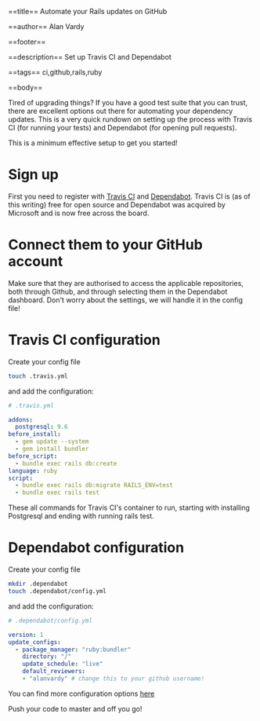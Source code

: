 ==title==
Automate your Rails updates on GitHub

==author==
Alan Vardy

==footer==

==description==
Set up Travis CI and Dependabot

==tags==
ci,github,rails,ruby

==body==

Tired of upgrading things? If you have a good test suite that you can trust, there are excellent options out there for automating your dependency updates. This is a very quick rundown on setting up the process with Travis CI (for running your tests) and Dependabot (for opening pull requests).

This is a minimum effective setup to get you started!

# Sign up

First you need to register with [Travis CI](https://travis-ci.org/) and [Dependabot](https://dependabot.com/). Travis CI is (as of this writing) free for open source and Dependabot was acquired by Microsoft and is now free across the board.

# Connect them to your GitHub account

Make sure that they are authorised to access the applicable repositories, both through Github, and through selecting them in the Dependabot dashboard. Don't worry about the settings, we will handle it in the config file!

# Travis CI configuration

Create your config file

```bash
touch .travis.yml
```

and add the configuration:

```yaml
# .travis.yml

addons:
  postgresql: 9.6
before_install:
  - gem update --system
  - gem install bundler
before_script:
  - bundle exec rails db:create
language: ruby
script:
  - bundle exec rails db:migrate RAILS_ENV=test
  - bundle exec rails test
```

These all commands for Travis CI's container to run, starting with installing Postgresql and ending with running rails test.

# Dependabot configuration

Create your config file

```bash
mkdir .dependabot
touch .dependabot/config.yml
```

and add the configuration:

```yaml
# .dependabot/config.yml

version: 1
update_configs:
  - package_manager: "ruby:bundler"
    directory: "/"
    update_schedule: "live"
    default_reviewers:
    - "alanvardy" # change this to your github username!
```

You can find more configuration options [here](https://docs.github.com/en/code-security/dependabot/dependabot-version-updates/configuration-options-for-the-dependabot.yml-file)

Push your code to master and off you go!
